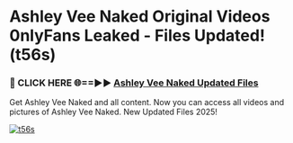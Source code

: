 # Ashley Vee Naked Original Videos 0nlyFans Leaked - Files Updated! (t56s)

<h3>🔴 CLICK HERE 🌐==►► <a href="https://tinyurl.com/yckcrads" rel="nofollow">Ashley Vee Naked Updated Files</a></h3>

Get Ashley Vee Naked and all content. Now you can access all videos and pictures of Ashley Vee Naked. New Updated Files 2025!

[![t56s](https://i.imgur.com/hpKpOFt.gif)](https://tinyurl.com/yckcrads)
